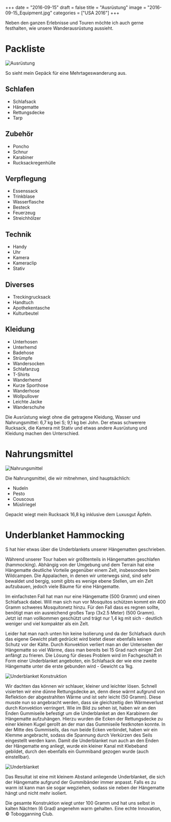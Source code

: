+++
date = "2016-09-15"
draft = false
title = "Ausrüstung"
image = "2016-09-15_Equipment.jpg"
categories = ["USA 2016"]
+++

Neben den ganzen Erlebnisse und Touren
möchte ich auch gerne festhalten, wie unsere
Wanderausrüstung aussieht.

# Packliste

![Ausrüstung](/images/2016-09-15_Equipment.jpg)

So sieht mein Gepäck für eine Mehrtageswanderung aus.

## Schlafen

- Schlafsack
- Hängematte
- Rettungsdecke
- Tarp

## Zubehör

- Poncho
- Schnur
- Karabiner
- Rucksackregenhülle

## Verpflegung

- Essenssack
- Trinkblase
- Wasserflasche
- Besteck
- Feuerzeug
- Streichhölzer

## Technik

- Handy
- Uhr
- Kamera
- Kameraclip
- Stativ

## Diverses

- Treckingrucksack
- Handtuch
- Apothekentasche
- Kulturbeutel

## Kleidung

- Unterhosen
- Unterhemd
- Badehose
- Strümpfe
- Wandersocken
- Schlafanzug
- T-Shirts
- Wanderhemd
- Kurze Sporthose
- Wanderhose
- Wollpullover
- Leichte Jacke
- Wanderschuhe

Die Ausrüstung wiegt ohne die getragene
Kleidung, Wasser und Nahrungsmittel:
6,7 kg bei S; 9,1 kg bei John.
Der etwas schwerere Rucksack,
die Kamera mit Stativ und etwas andere
Ausrüstung und Kleidung machen den
Unterschied.

# Nahrungsmittel

![Nahrungsmittel](/images/2016-09-15_Nahrungsmittel.jpg)

Die Nahrungsmittel, die wir mitnehmen, sind
hauptsächlich:
- Nudeln
- Pesto
- Couscous
- Müsliriegel

Gepackt wiegt mein Rucksack 16,8 kg
inklusive dem Luxusgut Äpfeln.

# Underblanket Hammocking

S hat hier etwas über die Underblankets
unserer Hängematten geschrieben.

Während unserer Tour haben wir größtenteils in Hängematten geschlafen (hammocking). Abhängig von der Umgebung und dem Terrain hat eine Hängematte deutliche Vorteile gegenüber einem Zelt, insbesondere beim Wildcampen. Die Appalachen, in denen wir unterwegs sind, sind sehr bewaldet und bergig, somit gibts es wenige ebene Stellen, um ein Zelt aufzubauen, jedoch viele Bäume für eine Hängematte.

Im einfachsten Fall hat man nur eine Hängematte (500 Gramm) und einen Schlafsack dabei. Will man sich nun vor Mosquitos schützen kommt ein 400 Gramm schweres Mosquitonetz hinzu. Für den Fall dass es regnen sollte, benötigt man ein ausreichend großes Tarp (3x2.5 Meter) (500 Gramm). Jetzt ist man vollkommen geschützt und trägt nur 1,4 kg mit sich - deutlich weniger und viel kompakter als ein Zelt.

Leider hat man nach unten hin keine Isolierung und da der Schlafsack durch das eigene Gewicht platt gedrückt wird bietet dieser ebenfalls keinen Schutz vor der Kälte. Durch Konvektion verliert man an der Unterseiten der Hängematte so viel Wärme, dass man bereits bei 15 Grad nach einiger Zeit anfängt zu frieren.
Die Lösung für dieses Problem wird im Fachgeschäft in Form einer Underblanket angeboten, ein Schlafsack der wie eine zweite Hängematte unter die erste gebunden wird - Gewicht ca 1kg.

![Underblanket Konstruktion](/images/2016-09-13_Underblanket-Construction.jpg)

Wir dachten das können wir schlauer, kleiner und leichter lösen. Schnell visierten wir eine dünne Rettungsdecke an, denn diese wärmt aufgrund von Reflektion der abgestrahlten Wärme und ist sehr leicht (50 Gramm).
Diese musste nun so angebracht werden, dass sie gleichzeitig den Wärmeverlust durch Konvektion verringert.
Wie im Bild zu sehen ist, haben wir an den Enden Gummiseile befestigt um die Underblanket an den Karabinern der Hängematte aufzuhängen. Hierzu wurden die Ecken der Rettungsdecke zu einer kleinen Kugel gerollt an der man das Gummiseile festknoten konnte. In der Mitte des Gummiseils, das nun beide Ecken verbindet, haben wir ein Klemme angebracht, sodass die Spannung durch Verkürzen des Seils eingestellt werden kann.
Damit die Underblanket nun auch an den Enden der Hängematte eng anliegt, wurde ein kleiner Kanal mit Klebeband gebildet, durch den ebenfalls ein Gummiband gezogen wurde (auch einstellbar).  

![Underblanket](/images/2016-09-13_Underblanket.jpg)

Das Resultat ist eine mit kleinem Abstand anliegende Underblanket, die sich der Hängematte aufgrund der Gummibänder immer anpasst. Falls es zu warm ist kann man sie sogar wegziehen, sodass sie neben der Hängematte hängt und nicht mehr isoliert.

Die gesamte Konstruktion wiegt unter 100 Gramm und hat uns selbst in kalten Nächten (6 Grad) angenehm warm gehalten.
Eine echte Innovation, © Tobogganning Club.
